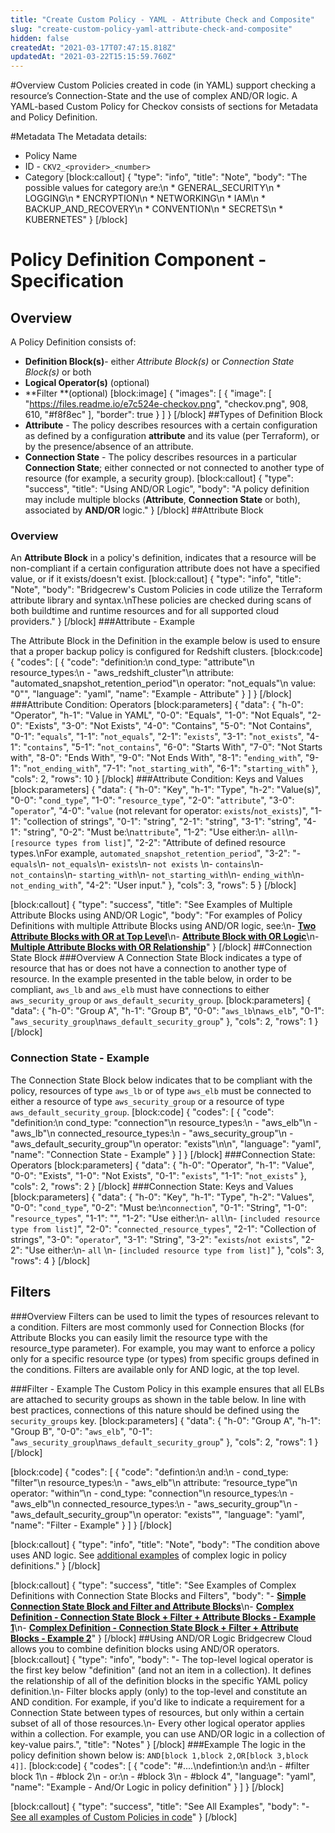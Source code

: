 ```yaml
---
title: "Create Custom Policy - YAML - Attribute Check and Composite"
slug: "create-custom-policy-yaml-attribute-check-and-composite"
hidden: false
createdAt: "2021-03-17T07:47:15.818Z"
updatedAt: "2021-03-22T15:15:59.760Z"
---
```

#Overview
Custom Policies created in code (in YAML) support checking a resource’s Connection-State and the use of complex AND/OR logic.
A YAML-based Custom Policy for Checkov consists of sections for Metadata and Policy Definition.

#Metadata
The Metadata details:
  * Policy Name
  * ID - `CKV2_<provider>_<number>`
  * Category
[block:callout]
{
  "type": "info",
  "title": "Note",
  "body": "The possible values for category are:\n  * GENERAL_SECURITY\n  * LOGGING\n  * ENCRYPTION\n  * NETWORKING\n  * IAM\n  * BACKUP_AND_RECOVERY\n  * CONVENTION\n  * SECRETS\n  * KUBERNETES"
}
[/block]
# Policy Definition Component - Specification
## Overview
A Policy Definition consists of:
  * **Definition Block(s)**- either *Attribute Block(s)* or *Connection State Block(s)* or both
  * **Logical Operator(s)** (optional)
  * **Filter **(optional)
[block:image]
{
  "images": [
    {
      "image": [
        "https://files.readme.io/e7c524e-checkov.png",
        "checkov.png",
        908,
        610,
        "#f8f8ec"
      ],
      "border": true
    }
  ]
}
[/block]
##Types of Definition Block
  * **Attribute** - The policy describes resources with a certain configuration as defined by a configuration **attribute** and its value (per Terraform), or by the presence/absence of an attribute.
  * **Connection State** - The policy describes resources in a particular **Connection State**; either connected or not connected to another type of resource (for example, a security group).
[block:callout]
{
  "type": "success",
  "title": "Using AND/OR Logic",
  "body": "A policy definition may include multiple blocks (**Attribute**, **Connection State** or both), associated by **AND/OR** logic."
}
[/block]
##Attribute Block
### Overview
An **Attribute Block** in a policy's definition, indicates that a resource will be non-compliant if a certain configuration attribute does not have a specified value, or if it exists/doesn't exist.
[block:callout]
{
  "type": "info",
  "title": "Note",
  "body": "Bridgecrew's Custom Policies in code utilize the Terraform attribute library and syntax.\nThese policies are checked during scans of both buildtime and runtime resources and for all supported cloud providers."
}
[/block]
###Attribute - Example 

The Attribute Block in the Definition in the example below is used to ensure that a proper backup policy is configured for Redshift clusters.
[block:code]
{
  "codes": [
    {
      "code": "definition:\n     cond_type: \"attribute\"\n     resource_types:\n     - \"aws_redshift_cluster\"\n     attribute: \"automated_snapshot_retention_period\"\n     operator: \"not_equals\"\n     value: \"0\"",
      "language": "yaml",
      "name": "Example - Attribute"
    }
  ]
}
[/block]
###Attribute Condition: Operators
[block:parameters]
{
  "data": {
    "h-0": "Operator",
    "h-1": "Value in YAML",
    "0-0": "Equals",
    "1-0": "Not Equals",
    "2-0": "Exists",
    "3-0": "Not Exists",
    "4-0": "Contains",
    "5-0": "Not Contains",
    "0-1": "`equals`",
    "1-1": "`not_equals`",
    "2-1": "`exists`",
    "3-1": "`not_exists`",
    "4-1": "`contains`",
    "5-1": "`not_contains`",
    "6-0": "Starts With",
    "7-0": "Not Starts with",
    "8-0": "Ends With",
    "9-0": "Not Ends With",
    "8-1": "`ending_with`",
    "9-1": "`not_ending_with`",
    "7-1": "`not_starting_with`",
    "6-1": "`starting_with`"
  },
  "cols": 2,
  "rows": 10
}
[/block]
###Attribute Condition: Keys and Values
[block:parameters]
{
  "data": {
    "h-0": "Key",
    "h-1": "Type",
    "h-2": "Value(s)",
    "0-0": "`cond_type`",
    "1-0": "`resource_type`",
    "2-0": "`attribute`",
    "3-0": "`operator`",
    "4-0": "`value` (not relevant for operator: `exists`/`not_exists`)",
    "1-1": "collection of strings",
    "0-1": "string",
    "2-1": "string",
    "3-1": "string",
    "4-1": "string",
    "0-2": "Must be:\n`attribute`",
    "1-2": "Use either:\n- `all`\n- `[resource types from list]`",
    "2-2": "Attribute of defined resource types.\nFor example, `automated_snapshot_retention_period`",
    "3-2": "- `equals`\n- `not_equals`\n- `exists`\n- `not exists` \n- `contains`\n- `not_contains`\n- `starting_with`\n- `not_starting_with`\n- `ending_with`\n- `not_ending_with`",
    "4-2": "User input."
  },
  "cols": 3,
  "rows": 5
}
[/block]

[block:callout]
{
  "type": "success",
  "title": "See Examples of Multiple Attribute Blocks using AND/OR Logic",
  "body": "For examples of Policy Definitions with multiple Attribute Blocks using AND/OR logic, see:\n- [**Two Attribute Blocks with OR at Top Level**](doc:custom-policy-examples-1#or-at-top-level---two-attribute-blocks)\n- [**Attribute Block with OR Logic**](doc:custom-policy-examples-1#or-logic---attribute-block)\n- [**Multiple Attribute Blocks with OR Relationship**](doc:custom-policy-examples-1##or----multiple-attribute-blocks)"
}
[/block]
##Connection State Block
###Overview
A Connection State Block indicates a type of resource that has or does not have a connection to another type of resource.
In the example presented in the table below, in order to be compliant, `aws_lb` and `aws_elb` must have connections to either `aws_security_group` or `aws_default_security_group`.
[block:parameters]
{
  "data": {
    "h-0": "Group A",
    "h-1": "Group B",
    "0-0": "`aws_lb`\n`aws_elb`",
    "0-1": "`aws_security_group`\n`aws_default_security_group`"
  },
  "cols": 2,
  "rows": 1
}
[/block]
### Connection State - Example
The Connection State Block below indicates that to be compliant with the policy, resources of type `aws_lb` or of type `aws_elb` must be connected to either a resource of type `aws_security_group` or a resource of type `aws_default_security_group`.
[block:code]
{
  "codes": [
    {
      "code": "definition:\n       cond_type: \"connection\"\n       resource_types:\n           - \"aws_elb\"\n           - \"aws_lb\"\n       connected_resource_types:\n         - \"aws_security_group\"\n         - \"aws_default_security_group\"\n       operator: \"exists\"\n\n",
      "language": "yaml",
      "name": "Connection State - Example"
    }
  ]
}
[/block]
###Connection State: Operators
[block:parameters]
{
  "data": {
    "h-0": "Operator",
    "h-1": "Value",
    "0-0": "Exists",
    "1-0": "Not Exists",
    "0-1": "`exists`",
    "1-1": "`not_exists`"
  },
  "cols": 2,
  "rows": 2
}
[/block]
###Connection State: Keys and Values
[block:parameters]
{
  "data": {
    "h-0": "Key",
    "h-1": "Type",
    "h-2": "Values",
    "0-0": "`cond_type`",
    "0-2": "Must be:\n`connection`",
    "0-1": "String",
    "1-0": "`resource_types`",
    "1-1": "",
    "1-2": "Use either:\n- `all`\n- `[included resource type from list]`",
    "2-0": "`connected_resource_types`",
    "2-1": "Collection of strings",
    "3-0": "`operator`",
    "3-1": "String",
    "3-2": "`exists`/`not exists`",
    "2-2": "Use either:\n- `all` \n- `[included resource type from list]`"
  },
  "cols": 3,
  "rows": 4
}
[/block]
## Filters
###Overview
Filters can be used to limit the types of resources relevant to a condition. Filters are most commonly used for Connection Blocks (for Attribute Blocks you can easily limit the resource type with the resource_type parameter).
For example, you may want to enforce a policy only for a specific resource type (or types) from specific groups defined in the conditions. Filters are available only for AND logic, at the top level.

###Filter - Example
The Custom Policy in this example ensures that all ELBs are attached to security groups as shown in the table below. In line with best practices, connections of this nature should be defined using the `security_groups` key.
[block:parameters]
{
  "data": {
    "h-0": "Group A",
    "h-1": "Group B",
    "0-0": "`aws_elb`",
    "0-1": "`aws_security_group`\n`aws_default_security_group`"
  },
  "cols": 2,
  "rows": 1
}
[/block]

[block:code]
{
  "codes": [
    {
      "code": "defintion:\n and:\n      - cond_type: \"filter\"\n        resource_types:\n           - \"aws_elb\"\n        attribute: “resource_type”\n        operator: \"within”\n      - cond_type: \"connection\"\n        resource_types:\n           - \"aws_elb\"\n        connected_resource_types:\n         - \"aws_security_group\"\n         - \"aws_default_security_group\"\n        operator: \"exists\"",
      "language": "yaml",
      "name": "Filter - Example"
    }
  ]
}
[/block]

[block:callout]
{
  "type": "info",
  "title": "Note",
  "body": "The condition above uses AND logic. See [additional examples](doc:custom-policy-examples-1) of complex logic in policy definitions."
}
[/block]

[block:callout]
{
  "type": "success",
  "title": "See Examples of Complex Definitions with Connection State Blocks and Filters",
  "body": "- [**Simple Connection State Block and Filter and Attribute Blocks**](doc:custom-policy-examples-1#simple-connection-state-block-and-filter-and-attribute-blocks)\n- [**Complex Definition - Connection State Block + Filter + Attribute Blocks - Example 1**](doc:custom-policy-examples-1#complex-definition---connection-state-block-and-filter-and-attribute-blocks---example-1)\n- [**Complex Definition - Connection State Block + Filter + Attribute Blocks - Example 2**](doc:custom-policy-examples-1#complex-definition---connection-state-block-and-filter-and-attribute-blocks---example-2)"
}
[/block]
##Using AND/OR Logic
Bridgecrew Cloud allows you to combine definition blocks using AND/OR operators.
[block:callout]
{
  "type": "info",
  "body": "- The top-level logical operator is the first key below \"definition\" (and not an item in a collection). It defines the relationship of all of the definition blocks in the specific YAML policy definition.\n- Filter blocks apply (only) to the top-level and constitute an AND condition. For example, if you'd like to indicate a requirement for a Connection State between types of resources, but only within a certain subset of all of those resources.\n- Every other logical operator applies within a collection. For example, you can use AND/OR logic in a collection of key-value pairs.",
  "title": "Notes"
}
[/block]
###Example
The logic in the policy definition shown below is:
`AND[block 1,block 2,OR[block 3,block 4]]`.
[block:code]
{
  "codes": [
    {
      "code": "#....\ndefintion:\n           and:\n               - #filter block 1\n               - #block 2\n               - or:\n                   - #block 3\n                   - #block 4",
      "language": "yaml",
      "name": "Example - And/Or Logic in policy definition"
    }
  ]
}
[/block]

[block:callout]
{
  "type": "success",
  "title": "See All Examples",
  "body": "- [See all examples of Custom Policies in code](doc:custom-policy-examples-1)"
}
[/block]
